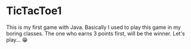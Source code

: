 # TicTacToe1
This is my first game with Java. Basically I used to play this game in my boring classes. The one who earns 3 points first, will be the winner. Let's play... 😁
